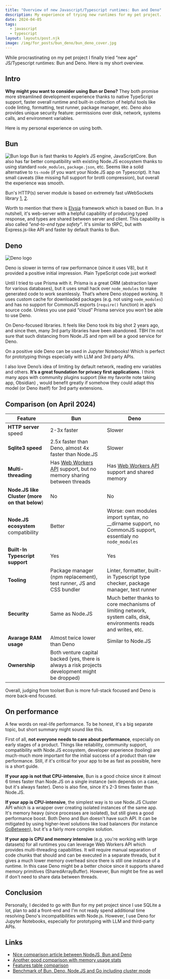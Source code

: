 ```yaml
---
title: "Overview of new Javascript/Typescript runtimes: Bun and Deno"
description: My experience of trying new runtimes for my pet project.
date: 2024-04-05
tags:
  - javascript
  - typescript
layout: layouts/post.njk
image: /img/for_posts/bun_deno/bun_deno_cover.jpg
---
```


While procrastinating on my pet project I finally tried “new age” JS/Typescript runtimes: Bun and Deno. Here is my short overview.

## Intro

**Why might you want to consider using Bun or Deno?** They both promise more streamlined development experience thanks to native TypeScript support, faster overall runtime and built-in collection of helpful tools like code linting, formatting, test runner, package manager, etc. Deno also provides unique security feature: permissions over disk, network, systems calls, and environment variables.

Here is my personal experience on using both.

## Bun

![Bun logo](/img/for_posts/bun_deno/bun.png)
Bun is fast thanks to Apple’s JS engine, JavaScriptCore. Bun also has far better compatibility with existing Node.JS ecosystem thanks to using standard `node_modules`, `package.json`, etc. Seems like a solid alternative to `ts-node` (if you want your Node.JS app on Typescript). It has small caveats (like missing full support for brotli compression), but overall the experience was smooth.

Bun's HTTP(s) server module is based on extremely fast uWebSockets library [1](https://github.com/uNetworking/uWebSockets/discussions/1466#discussioncomment-3114410), [2](https://github.com/oven-sh/bun/tree/182b90896f67a8e4979b9c415e91a23ec337c281/packages/bun-uws).

Worth to mention that there is [Elysia](https://elysiajs.com/) framework which is based on Bun. In a nutshell, it's web-server with a helpful capability of producing typed response, and types are shared between server and client. This capability is also called _"end-to-end type safety"_. It's similar to tRPC, but with Express.js-like API and faster by default thanks to Bun.

## Deno

![Deno logo](/img/for_posts/bun_deno/deno.png)

Deno is slower in terms of raw performance (since it uses V8), but it provided a positive initial impression. Plain TypeScript code just worked!

Until I tried to use Prisma with it. Prisma is a great ORM (abstraction layer for various databases), but it uses small hack over `node_modules` to make generated code to work seamlessly. That’s where Deno stopped working. It uses custom cache for downloaded packages (e.g. not using `node_modules`) and has no support for CommonJS exports (`require()` function) in app’s source code. Unless you use paid “cloud” Prisma service you won’t be able to use Deno.

On Deno-focused libraries. It feels like Deno took its big shot 2 years ago, and since then, many 3rd party libraries have been abandoned. TBH I’m not sure that such distancing from Node.JS and npm will be a good service for Deno.

On a positive side Deno can be used in Jupyter Notebooks! Which is perfect for prototyping things especially with LLM and 3rd party APIs.

I also love Deno’s idea of limiting by default network, reading env variables and others. **It’s a great foundation for privacy first applications**. I think many apps with community plugins support (like my favorite note taking app, Obsidian) , would benefit greatly if somehow they could adapt this model (or Deno itself) for 3rd party extensions.

## Comparison (on April 2024)

| Feature                                       | Bun                                                                                                   | Deno                                                                                                               |
| --------------------------------------------- | ----------------------------------------------------------------------------------------------------- | ------------------------------------------------------------------------------------------------------------------ |
| **HTTP server** speed                         | 2-3x faster                                                                                           | Slower                                                                                                             |
| **Sqlite3 speed**                             | 2.5x faster than Deno, almost 4x faster than Node.JS                                                  | Slower                                                                                                             |
| **Multi-threading**                           | Has [Web Workers API](https://bun.sh/docs/api/workers) support, but no memory sharing between threads | Has [Web Workers API](https://docs.deno.com/runtime/manual/runtime/workers) support and shared memory              |
| **Node.JS like Cluster (more on that below**) | No                                                                                                    | No                                                                                                                 |
| **Node.JS ecosystem** compatibility           | Better                                                                                                | Worse: own modules import syntax, no \_\_dirname support, no CommonJS support, essentialy no `node_modules`        |
| **Built-In Typescript support**               | Yes                                                                                                   | Yes                                                                                                                |
| **Tooling**                                   | Package manager (npm replacement), test runner, JS and CSS bundler                                    | Linter, formatter, built-in Typescript type checker, package manager, test runner                                  |
| **Security**                                  | Same as Node.JS                                                                                       | Much better thanks to core mechanisms of limiting network, system calls, disk, environments reads and writes, etc. |
| **Avarage RAM usage**                         | Almost twice lower than Deno                                                                          | Similar to Node.JS                                                                                                 |
| **Ownership**                                 | Both venture capital backed (yes, there is always a risk projects development might be dropped)       |                                                                                                                    |

Overall, judging from toolset Bun is more full-stack focused and Deno is more back-end focused.

## On performance

A few words on real-life performance. To be honest, it's a big separate topic, but short summary might sound like this.

First of all, **not everyone needs to care about performance**, especially on early stages of a product. Things like reliability, community support, compatibility with Node.JS ecosystem, developer experience (tooling) are much-much more important for the initial success of a product than raw performance. Still, if it's critical for your app to be as fast as possible, here is a short guide.

**If your app is not that CPU-intensive**, Bun is a good choice since it almost 6 times faster than Node.JS on a single instance (win depends on a case, but it's always faster). Deno is also fine, since it's 2-3 times faster than Node.JS.

**If your app is CPU-intensive**, the simplest way is to use Node.JS Cluster API which is a wrapper over creating isolated instances of the same app. It's memory heavy (since processes are isolated), but still gives a good performance boost. Both Deno and Bun doesn't have such API. It can be mitigated by using higher-level solutions like load balancers (for instance [GoBetween](https://gobetween.io/index.html)), but it's a fairly more complex solution.

**If your app is CPU and memory intensive** (e.g. you're working with large datasets) for all runtimes you can leverage Web Workers API which provides multi-threading capabilities. It will require manual separation of code chunks that should and can be executed in a separate threads, but it gives a much lower memory overhead since there is still one instance of a runtime. In this case Deno might be a better choice since it supports shared memory primitives (SharedArrayBuffer). However, Bun might be fine as well if don't need to share data between threads.

## Conclusion

Personally, I decided to go with Bun for my pet project since I use SQLite a lot, plan to add a front-end and I'm not ready spend additional time resolving Deno's incompatibilities with Node.js. However, I use Deno for Jupyter Notebooks, especially for prototyping with LLM and third-party APIs.

## Links

- [Nice comparison article between NodeJS, Bun and Deno](https://snyk.io/blog/javascript-runtime-compare-node-deno-bun/)
- [Another good comparison with memory usage stats](https://medium.com/deno-the-complete-reference/node-js-vs-deno-vs-bun-benchmark-for-a-real-world-case-jwt-postgres-pdf-gen-9fbd94bb9a83)
- [Features table comparison](https://dev.hexagon.56k.guru/posts/deno-vs-bun-vs-node/)
- [Benchmark of Bun, Deno, Node.JS and Go including cluster mode](https://www.reddit.com/r/node/comments/13oqbvi/i_have_done_a_full_benchmark_of_a_post_rest_api/)
